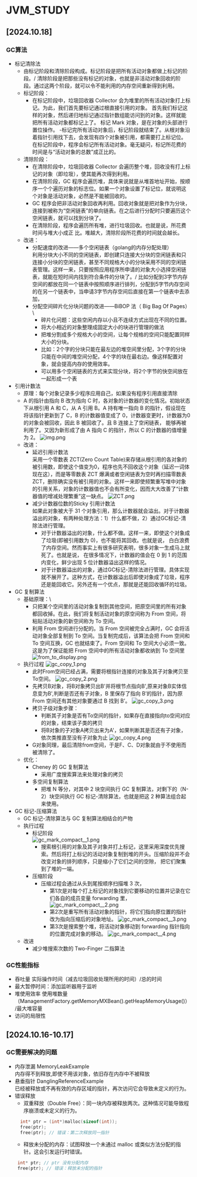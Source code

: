 # JVM_STUDY
## [2024.10.18]
### GC算法
- 标记清除法
  - 由标记阶段和清除阶段构成。标记阶段是把所有活动对象都做上标记的阶段。/
  清除阶段是把那些没有标记的对象，也就是非活动对象回收的阶段。通过这两个阶段，就可以令不能利用的内存空间重新得到利用。
  - 标记阶段：
    - 在标记阶段中，垃圾回收器 Collector 会为堆里的所有活动对象打上标记。为此，我们首先要标记通过根直接引用的对象。
    首先我们标记这样的对象，然后递归地标记通过指针数组能访问到的对象。这样就能把所有活动对象都标记上了。 标记 Mark 对象，是在对象的头部进行置位操作。
    -标记完所有活动对象后，标记阶段就结束了。从根对象沿着指针引用找下去，会发现有四个对象被引用，都需要打上标记位。在标记阶段中，程序会标记所有活动对象。毫无疑问，标记所花费的时间是与“活动对象的总数”成正比的。 
  - 清除阶段：
    - 在清除阶段中，垃圾回收器 Collector 会遍历整个堆，回收没有打上标记的对象（即垃圾），使其能再次得到利用。
    - 在清除阶段，GC 程序会遍历堆，具体来说就是从堆首地址开始，按顺序一个个遍历对象的标志位。如果一个对象设置了标记位，就说明这个对象是活动对象，必然是不能被回收的。
    - GC 程序会把非活动对象回收再利用。回收对象就是把对象作为分块，连接到被称为“空闲链表”的单向链表。在之后进行分配时只要遍历这个空闲链表，就可以找到分块了。
    - 在清除阶段，程序会遍历所有堆，进行垃圾回收。也就是说，所花费时间与堆大小成正 比。堆越大，清除阶段所花费的时间就会越长。
  - 改进：
    - 分配速度的改进——多个空闲链表（golang的内存分配处理）\
      利用分块大小不同的空闲链表，即创建只连接大分块的空闲链表和只连接小分块的空闲链表，甚至不同规格大小的分块采用不同的空闲链表管理。这样一来，只要按照应用程序所申请的对象大小选择空闲链表，就能在短时间内找到符合条件的分块了。/
      比如分配到3字节内存空间的都放在同一个链表中按照顺序进行排列，分配到5字节内存空间的在另一个链表中，当申请3字节内存空间后直接在第一个链表中去添加，
    - 分配空间碎片化分块问题的改进——BiBOP 法（ Big Bag Of Pages）\
      - 碎片化问题：这些空闲内存以小且不连续方式出现在不同的位置。
      - 将大小相近的对象整理成固定大小的块进行管理的做法
      - 把堆分割成多个规格大小的空间，让每个规格的空间只能配置同样大小的分块。
      - 比如：2个字的分块只能在最左边的堆空间里分配，3个字的分块只能在中间的堆空间分配，4个字的块在最右边。像这样配置对象，就会提高内存的使用效率。
      - 可以用多个空闲链表的方式来实现分块，将2个字节的快空间放在一起形成一个表
- 引用计数法
  - 原理：每个对象记录多少程序应用自己，如果没有程序引用直接清除
  - A 的指针由指向 B 改为指向 C 时，各对象的计数器的变化情况。初始状态下从根引用 A 和 C，从 A 引用 B。A 持有唯一指向 B 的指针，假设现在将该指针更新到了 C，B 的计数器值变成了 0，计数器变更时，计数器为0的对象会被回收，因此 B 被回收了。且 B 连接上了空闲链表， 能够再被利用了。又因为新形成了由 A 指向 C 的指针，所以 C 的计数器的值增量为 2。
  ![img.png](../../static/jvm/gc/img.png)
  - 改进：
    - 延迟引用计数法\
      采用一个零数表 ZCT(Zero Count Table)来存储从根引用的各对象的被引用数，即使这个值变为0，程序也先不回收这个对象（延迟一词体现在这），而是等零数表 ZCT 爆满或者空闲链表为空时再扫描零数表 ZCT，删除确实没有被引用的对象。这样一来即使频繁重写堆中对象的引用关系，对象的计数器值也不会有所变化，因而大大改善了“计数器值的增减处理繁重”这一缺点。
    ![ZCT.png](../../static/jvm/gc/ZCT.png)
    - 减少计数器位数的Sticky 引用计数法\
      如果此对象被大于 31 个对象引用，那么计数器就会溢出。对于计数器溢出的对象，有两种处理方法：1）什么都不做，2）通过GC标记-清除法进行管理。
      - 对于计数器溢出的对象，什么都不做。这样一来，即使这个对象成了垃圾(即被引用数为 0)，也不能将其回收。也就是说， 白白浪费了内存空间。然而事实上有很多研究表明，很多对象一生成马上就死了。也就是说， 在很多情况下，计数器的值会在 0 到 1 的范围内变化，鲜少出现 5 位计数器溢出这样的情况。
      - 对于计数器溢出的对象，通过GC标记-清除法进行管理。具体实现就不展开了。这种方式，在计数器溢出后即使对象成了垃圾，程序还是能回收它。另外还有一个优点，那就是还能回收循环的垃圾。
- GC 复制算法
  - 基础原理：\
    -  只把某个空间里的活动对象复制到其他空间，把原空间里的所有对象都回收掉。在此，我们将复制活动对象的原空间称为 From 空间，将粘贴活动对象的新空间称为 To 空间。 
    -  利用 From 空间进行分配的。当 From 空间被完全占满时，GC 会将活动对象全部复制到 To 空间。当复制完成后，该算法会把 From 空间和 To 空间互换，GC 也就结束了。From 空间和 To 空间大小必须一致。这是为了保证能把 From 空间中的所有活动对象都收纳到 To 空间里 \
    ![from_to_display.png](../../static/jvm/gc/from_to_display.png)
  - 执行过程
    ![gc_copy_1.png](../../static/jvm/gc/gc_copy_1.png)
    - 此时From空间已经占满，需要将根指针连接的对象及其子对象拷贝至To空间。
    ![gc_copy_2.png](../../static/jvm/gc/gc_copy_2.png)
    - 先拷贝B对象，将B对象拷贝出B'并将根节点指向B',原来对象B实体信息变为B',判断是否还有子对象，B 里保存了指向 B’的指针，因为原 From 空间还有其他对象要通过 B 找到 B’。
    ![gc_copy_3.png](../../static/jvm/gc/gc_copy_3.png)
    - 拷贝子级对象步骤：
      - 判断其子对象是否有To空间的指针，如果存在直接指向to空间对应的对象，结束该子类的拷贝
      - 将B对象的子对象A拷贝出来为A'，如果判断其是否还有子对象，依次类推直至没有子对象为止
    ![gc_copy_4.png](../../static/jvm/gc/gc_copy_4.png)
    - G对象同理，最后清除from空间，于是F、C、D对象就由于不使用而被清除了。
  - 优化：
    - Cheney 的 GC 复制算法
      - 采用广度搜索算法来处理对象的拷贝
    - 多空间复制算法
      - 把堆 N 等分，对其中 2 块空间执行 GC 复制算法，对剩下的（N-2）块空间执行 GC 标记-清除算法，也就是把这 2 种算法组合起来使用。
- GC 标记-压缩算法
  -  GC 标记-清除算法与 GC 复制算法相结合的产物
  - 执行过程
    - 标记阶段\
    ![gc_mark_compact__1.png](../../static/jvm/gc/gc_mark_compact__1.png)
      - 搜索根引用的对象及其子对象并打上标记，这里采用深度优先搜索。然后将打上标记的活动对象复制到堆的开头。压缩阶段并不会改变对象的排列顺序，只是缩小了它们之间的空隙， 把它们聚集到了堆的一端。
    - 压缩阶段
      - 压缩过程会通过从头到尾按顺序扫描堆 3 次，
        - 第1次是对每个打上标记的对象找到它要移动的位置并记录在它们各自的成员变量 forwarding 里，
          ![gc_mark_compact__2.png](../../static/jvm/gc/gc_mark_compact__2.png)
        - 第2次是重写所有活动对象的指针，将它们指向原位置的指针改为指向压缩后的对象地址。
          ![gc_mark_compact__3.png](../../static/jvm/gc/gc_mark_compact__3.png)
        - 第3次是搜索整个堆，将活动对象移动到 forwarding 指针指向的位置完成对象的移动。
          ![gc_mark_compact__4.png](../../static/jvm/gc/gc_mark_compact__4.png)
  - 改进
    - 减少堆搜索次数的 Two-Finger 二指算法
          
### GC性能指标
- 吞吐量 实际操作时间（减去垃圾回收处理所用的时间）/总的时间
- 最大暂停时间：添加监听器用于监听
- 堆使用效率  使用堆数量（ManagementFactory.getMemoryMXBean().getHeapMemoryUsage()）/最大堆容量
- 访问的局限性

## [2024.10.16-10.17]
### GC需要解决的问题
  - 内存泄漏   MemoryLeakExample \
    内存得不到释放,即使不用该对象，依旧存在内存中不被释放
  - 悬垂指针   DanglingReferenceExample\
    已经被释放或不再有效的内存区域的指针，再次访问它会导致未定义的行为。
  - 错误释放
    - 双重释放（Double Free）：同一块内存被释放两次。这种情况可能导致程序崩溃或未定义的行为。
    ```c
      int* ptr = (int*)malloc(sizeof(int));
      free(ptr);
      free(ptr); // 错误：第二次释放同一指针
    ```
    - 释放未分配的内存：试图释放一个未通过 malloc 或类似方法分配的指针。这会引发运行时错误。
    ```c
     int* ptr; // ptr 没有分配内存
     free(ptr); // 错误：释放未分配的指针
    ```